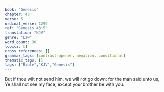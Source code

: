 ```yaml
---
book: "Genesis"
chapter: 43
verse: 5
ordinal_verse: 1296
ref: "Genesis 43:5"
translation: "KJV"
genre: "Law"
word_count: 30
topics: []
cross_references: []
grammar_tags: [contrast-opener, negation, conditional]
thematic_tags: []
tags: ["Bible","KJV","Genesis"]
---
```

But if thou wilt not send him, we will not go down: for the man said unto us, Ye shall not see my face, except your brother be with you.
